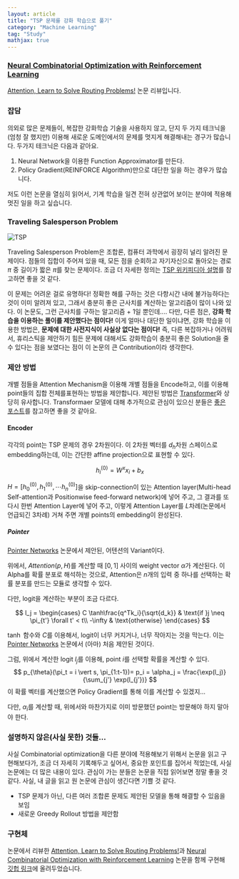 ```yaml
---
layout: article
title: "TSP 문제를 강화 학습으로 풀기"
category: "Machine Learning"
tag: "Study"
mathjax: true
---
```


### [Neural Combinatorial Optimization with Reinforcement Learning](https://arxiv.org/abs/1611.09940)
[Attention, Learn to Solve Routing Problems!](https://openreview.net/forum?id=ByxBFsRqYm) 논문 리뷰입니다.

### 잡담
의외로 많은 문제들이, 복잡한 강화학습 기술을 사용하지 않고, 단지 두 가지 테크닉을 (엄청 잘 했지만) 이용해 새로운 도메인에서의 문제를 멋지게 해결해내는 경구가 많습니다. 두가지 테크닉은 다음과 같아요.

1. Neural Network을 이용한 Function Approximator를 만든다.
2. Policy Gradient(REINFORCE Algorithm)만으로 대단한 일을 하는 경우가 많습니다.

저도 이런 논문을 열심히 읽어서, 기계 학습을 일견 전혀 상관없어 보이는 분야에 적용해 멋진 일을 하고 싶습니다.


### Traveling Salesperson Problem

![TSP](http://mathworld.wolfram.com/images/eps-gif/TravelingSalesmanProblem_1000.gif)

Traveling Salesperson Problem은 조합론, 컴퓨터 과학에서 굉장히 널리 알려진 문제이다. 점들의 집합이 주어져 있을 때, 모든 점을 순회하고 자기자신으로 돌아오는 경로 $\pi$ 중 길이가 짧은 $\pi$를 찾는 문제이다. 조금 더 자세한 정의는 [TSP 위키피디아 설명](https://en.wikipedia.org/wiki/Travelling_salesman_problem)를 참고하면 좋을 것 같다.

이 문제는 어려운 걸로 유명하다! 정확한 해를 구하는 것은 다항시간 내에 불가능하다는 것이 이미 알려져 있고, 그래서 충분히 좋은 근사치를 계산하는 알고리즘이 많이 나와 있다. 이 논문도, 그런 근사치를 구하는 알고리즘 + 1일 뿐인데.... 다만, 다른 점은, **강화 학습을 이용하는 풀이를 제안했다는 점이다!** 이게 얼마나 대단한 일이냐면, 강화 학습을 이용한 방법은, **문제에 대한 사전지식이 사실상 없다는 점이다!**
즉, 다른 복잡하거나 어려워서, 휴리스틱을 제안하기 힘든 문제에 대해서도 강화학습이 충분히 좋은 Solution을 줄 수 있다는 점을 보였다는 점이 이 논문의 큰 Contribution이라 생각한다.

### 제안 방법

개별 점들을 Attention Mechanism을 이용해 개별 점들을 Encode하고, 이를 이용해 point들의 집합 전체를표현하는 방법을 제안합니다. 제안된 방법은 [Transformer](https://arxiv.org/abs/1706.03762)와 상당히 유사합니다. Transformaer 모델에 대해 추가적으로 관심이 있으신 분들은 [좋은 포스트](https://medium.com/platfarm/%EC%96%B4%ED%85%90%EC%85%98-%EB%A9%94%EC%BB%A4%EB%8B%88%EC%A6%98%EA%B3%BC-transfomer-self-attention-842498fd3225)를 참고하면 좋을 것 같아요.

#### Encoder

각각의 point는 TSP 문제의 경우 2차원이다. 이 2차원 벡터를 $d_h$차원 스페이스로 embedding하는데, 이는 간단한 affine projection으로 표현할 수 있다.


$$
	h_i^{(0)} = W^x x_i + b_x
$$

$H = [h_0^{(0)}, h_1^{(0)}, \cdots h_n^{(0)}]$을 skip-connection이 있는 Attention layer(Multi-head Self-attention과 Positionwise feed-forward network)에 넣어 주고, 그 결과를 또 다시 한번 Attention Layer에 넣어 주고, 이렇게 Attention Layer를 $L$차례(논문에서 언급되긴 3차례) 거쳐 주면 개별 points의 embedding이 완성된다.

##### Pointer
[Pointer Networks](https://arxiv.org/abs/1506.03134) 논문에서 제안된, 어텐션의 Variant이다.

위에서, $Attention(p, H)$를 계산할 때 $[0, 1]$ 사이의 weight vector $\alpha$가 계산된다. 이 Alpha를 확률 분포로 해석하는 것으로, Attention은 $n$개의 입력 중 하나를 선택하는 확률 분포를 만드는 모듈로 생각할 수 있다.


다만, logit을 계산하는 부분이 조금 다르다.

$$
l_j = \begin{cases}
  C \tanh\frac{q^Tk_i}{\sqrt{d_k}} & \text{if }j \neq  \pi_{t'} \forall t' < t\\
   -\infty & \text{otherwise}
\end{cases}
$$

$\tanh$ 함수와 $C$를 이용해서, logit이 너무 커지거나, 너무 작아지는 것을 막는다. 이는 [Pointer Networks](https://arxiv.org/abs/1506.03134) 논문에서 (아마) 처음 제안된 것이다.

그럼, 위에서 계산한 logit $l_j$를 이용해, point $i$를 선택할 확률을 계산할 수 있다.
$$
	p_{\theta}(\pi_t = i \vert s, \pi_{1:t-1})= p_i = \alpha_j = \frac{\exp(l_j)}{\sum_{j'} \exp(l_{j'})}
$$
이 확률 벡터를 계산했으면 Policy Gradient를 통해 이를 계산할 수 있겠지...


다만, $\alpha_i$를 계산할 때, 위에서와 마찬가지로 이미 방문했던 point는 방문해야 하지 말아야 한다.

### 설명하지 않은(사실 못한) 것들...

사실 Combinatorial optimization을 다른 분야에 적용해보기 위해서 논문을 읽고 구현해보다가, 조금 더 자세히 기록해두고 싶어서, 중요한 포인트를 집어서 적었는데, 사실 논문에는 더 많은 내용이 있다. 관심이 가는 분들은 논문을 직접 읽어보면 정말 좋을 것 같다. 사실, 내 글을 읽고 원 논문에 관심이 생긴다면 기쁠 것 같다.

- TSP 문제가 아닌, 다른 여러 조합론 문제도 제안된 모델을 통해 해결할 수 있음을 보임
- 새로운 Greedy Rollout 방법을 제안함



### 구현체
논문에서 리뷰한 [Attention, Learn to Solve Routing Problems!](https://openreview.net/forum?id=ByxBFsRqYm)과 [Neural Combinatorial Optimization with Reinforcement Learning](https://arxiv.org/abs/1611.09940) 논문을 함께 구현해
[깃헙 링크](https://github.com/ita9naiwa/TSP-solver-using-reinforcement-learning)에 올려두었습니다.

